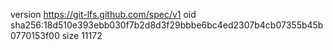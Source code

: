 version https://git-lfs.github.com/spec/v1
oid sha256:18d510e393ebb030f7b2d8d3f29bbbe6bc4ed2307b4cb07355b45b0770153f00
size 11172
